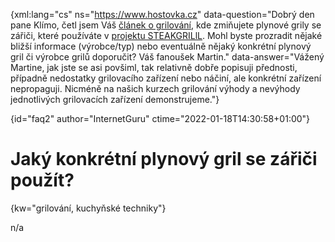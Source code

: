 
{xml:lang="cs" ns="https://www.hostovka.cz" data-question="Dobrý den pane Klímo, četl jsem Váš <a href="/grilovani">článek o grilování</a>, kde zmiňujete plynové grily se zářiči, které používáte v <a href="https://steakgrill.cz/">projektu STEAKGRILlL</a>. Mohl byste prozradit nějaké bližší informace (výrobce/typ) nebo eventuálně nějaký konkrétní plynový gril či výrobce grilů doporučit? Váš fanoušek Martin." data-answer="Vážený Martine, jak jste se asi povšiml, tak relativně dobře popisuji přednosti, případně nedostatky grilovacího zařízení nebo náčiní, ale konkrétní zařízení nepropaguji. Nicméně na našich kurzech grilování výhody a nevýhody jednotlivých grilovacích zařízení demonstrujeme."}

{id="faq2" author="InternetGuru" ctime="2022-01-18T14:30:58+01:00"}

# Jaký konkrétní plynový gril se zářiči použít?

{kw="grilování, kuchyňské techniky"}

n/a

